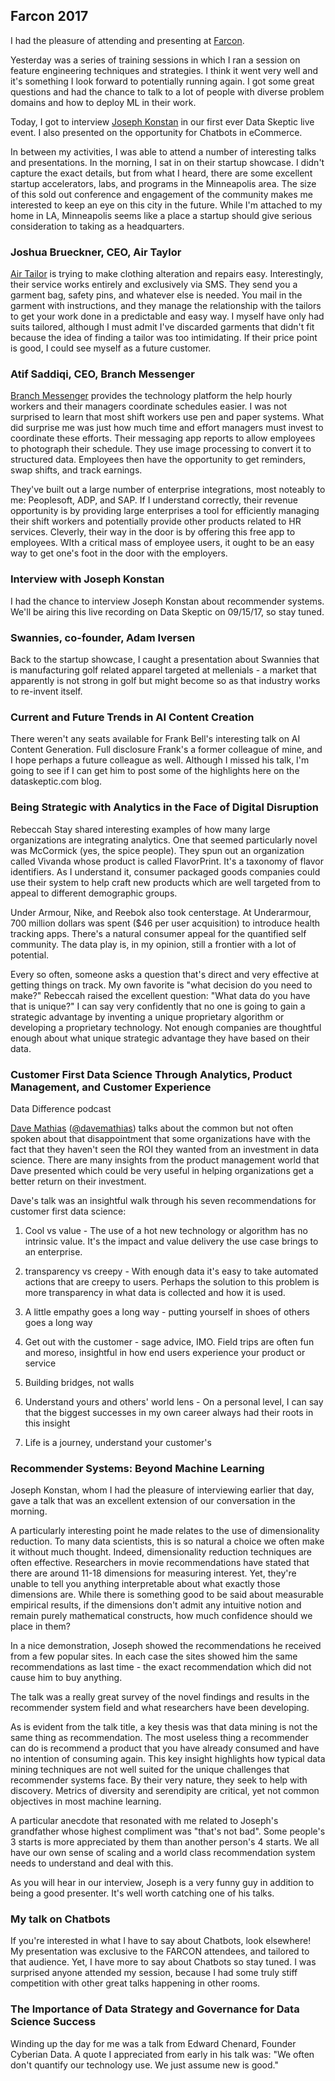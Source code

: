 ## Farcon 2017

I had the pleasure of attending and presenting at [Farcon](http://minneanalytics.org/farcon-2017/).

Yesterday was a series of training sessions in which I ran a session on feature engineering techniques and strategies.  I think it went very well and it's something I look forward to potentially running again.  I got some great questions and had the chance to talk to a lot of people with diverse problem domains and how to deploy ML in their work.

Today, I got to interview [Joseph Konstan](http://konstan.umn.edu/) in our first ever Data Skeptic live event.  I also presented on the opportunity for Chatbots in eCommerce.

In between my activities, I was able to attend a number of interesting talks and presentations.  In the morning, I sat in on their startup showcase.  I didn't capture the exact details, but from what I heard, there are some excellent startup accelerators, labs, and programs in the Minneapolis area.  The size of this sold out conference and engagement of the community makes me interested to keep an eye on this city in the future.  While I'm attached to my home in LA, Minneapolis seems like a place a startup should give serious consideration to taking as a headquarters.

### Joshua Brueckner, CEO, Air Taylor

[Air Tailor](airtailor.com) is trying to make clothing alteration and repairs easy.  Interestingly, their service works entirely and exclusively via SMS.  They send you a garment bag, safety pins, and whatever else is needed.  You mail in the garment with instructions, and they manage the relationship with the tailors to get your work done in a predictable and easy way.  I myself have only had suits tailored, although I must admit I've discarded garments that didn't fit because the idea of finding a tailor was too intimidating.  If their price point is good, I could see myself as a future customer.



### Atif Saddiqi, CEO, Branch Messenger

[Branch Messenger](branchmessenger.com) provides the technology platform the help hourly workers and their managers coordinate schedules easier.  I was not surprised to learn that most shift workers use pen and paper systems.  What did surprise me was just how much time and effort managers must invest to coordinate these efforts.  Their messaging app reports to allow employees to photograph their schedule.  They use image processing to convert it to structured data.  Employees then have the opportunity to get reminders, swap shifts, and track earnings.

They've built out a large number of enterprise integrations, most noteably to me: Peoplesoft, ADP, and SAP.  If I understand correctly, their revenue opportunity is by providing large enterprises a tool for efficiently managing their shift workers and potentially provide other products related to HR services.  Cleverly, their way in the door is by offering this free app to employees.  WIth a critical mass of employee users, it ought to be an easy way to get one's foot in the door with the employers.

### Interview with Joseph Konstan

I had the chance to interview Joseph Konstan about recommender systems.  We'll be airing this live recording on Data Skeptic on 09/15/17, so stay tuned.

### Swannies, co-founder, Adam Iversen

Back to the startup showcase, I caught a presentation about Swannies that is manufacturing golf related apparel targeted at mellenials - a market that apparently is not strong in golf but might become so as that industry works to re-invent itself.

### Current and Future Trends in AI Content Creation

There weren't any seats available for Frank Bell's interesting talk on AI Content Generation.  Full disclosure Frank's a former colleague of mine, and I hope perhaps a future colleague as well.  Although I missed his talk, I'm going to see if I can get him to post some of the highlights here on the dataskeptic.com blog.

### Being Strategic with Analytics in the Face of Digital Disruption

Rebeccah Stay shared interesting examples of how many large organizations are integrating analytics.  One that seemed particularly novel was McCormick (yes, the spice people).  They spun out an organization called Vivanda whose product is called FlavorPrint.  It's a taxonomy of flavor identifiers.  As I understand it, consumer packaged goods companies could use their system to help craft new products which are well targeted from to appeal to different demographic groups.

Under Armour, Nike, and Reebok also took centerstage.  At Underarmour, 700 million dollars was spent ($46 per user acquisition) to introduce health tracking apps.  There's a natural consumer appeal for the quantified self community.  The data play is, in my opinion, still a frontier with a lot of potential.

Every so often, someone asks a question that's direct and very effective at getting things on track.  My own favorite is "what decision do you need to make?"  Rebeccah raised the excellent question: "What data do you have that is unique?"  I can say very confidently that no one is going to gain a strategic advantage by inventing a unique proprietary algorithm or developing a proprietary technology.  Not enough companies are thoughtful enough about what unique strategic advantage they have based on their data.

### Customer First Data Science Through Analytics, Product Management, and Customer Experience


Data Difference podcast

[Dave Mathias](http://worklearnplay.com/) ([@davemathias](https://twitter.com/DaveMathias)) talks about the common but not often spoken about that disappointment that some organizations have with the fact that they haven't seen the ROI they wanted from an investment in data science.  There are many insights from the product management world that Dave presented which could be very useful in helping organizations get a better return on their investment.

Dave's talk was an insightful walk through his seven recommendations for customer first data science:

1. Cool vs value - The use of a hot new technology or algorithm has no intrinsic value.  It's the impact and value delivery the use case brings to an enterprise.

2. transparency vs creepy - With enough data it's easy to take automated actions that are creepy to users.  Perhaps the solution to this problem is more transparency in what data is collected and how it is used.

3. A little empathy goes a long way - putting yourself in shoes of others goes a long way

4. Get out with the customer - sage advice, IMO.  Field trips are often fun and moreso, insightful in how end users experience your product or service

5. Building bridges, not walls

6. Understand yours and others' world lens - On a personal level, I can say that the biggest successes in my own career always had their roots in this insight

7. Life is a journey, understand your customer's


### Recommender Systems: Beyond Machine Learning

Joseph Konstan, whom I had the pleasure of interviewing earlier that day, gave a talk that was an excellent extension of our conversation in the morning.

A particularly interesting point he made relates to the use of dimensionality reduction.  To many data scientists, this is so natural a choice we often make it without much thought.  Indeed, dimensionality reduction techniques are often effective.  Researchers in movie recommendations have stated that there are around 11-18 dimensions for measuring interest.  Yet, they're unable to tell you anything interpretable about what exactly those dimensions are.  While there is something good to be said about measurable empirical results, if the dimensions don't admit any intuitive notion and remain purely mathematical constructs, how much confidence should we place in them?

In a nice demonstration, Joseph showed the recommendations he received from a few popular sites. In each case the sites showed him the same recommendations as last time - the exact recommendation which did not cause him to buy anything.  

The talk was a really great survey of the novel findings and results in the recommender system field and what researchers have been developing.

As is evident from the talk title, a key thesis was that data mining is not the same thing as recommendation.  The most useless thing a recommender can do is recommend a product that you have already consumed and have no intention of consuming again.  This key insight highlights how typical data mining techniques are not well suited for the unique challenges that recommender systems face.  By their very nature, they seek to help with discovery.  Metrics of diversity and serendipity are critical, yet not common objectives in most machine learning.

A particular anecdote that resonated with me related to Joseph's grandfather whose highest compliment was "that's not bad".  Some people's 3 starts is more appreciated by them than another person's 4 starts.  We all have our own sense of scaling and a world class recommendation system needs to understand and deal with this.

As you will hear in our interview, Joseph is a very funny guy in addition to being a good presenter.  It's well worth catching one of his talks.

### My talk on Chatbots

If you're interested in what I have to say about Chatbots, look elsewhere!  My presentation was exclusive to the FARCON attendees, and tailored to that audience.  Yet, I have more to say about Chatbots so stay tuned.  I was surprised anyone attended my session, because I had some truly stiff competition with other great talks happening in other rooms.

### The Importance of Data Strategy and Governance for Data Science Success
Winding up the day for me was a talk from Edward Chenard, Founder Cyberian Data.  A quote I appreciated from early in his talk was: "We often don't quantify our technology use.  We just assume new is good."





